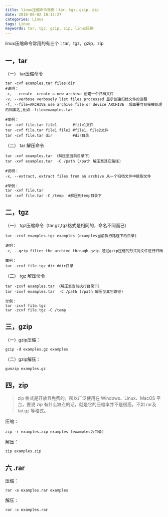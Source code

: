 ```yaml
---
title: linux压缩命令常用：tar，tgz，gzip，zip
date: 2018-06-02 18:14:27
categories: Linux
tags: Linux
keywords: tar, tgz, gzip, zip, linux压缩
---
```


linux压缩命令常用的有三个：tar，tgz，gzip，zip

<!-- more -->
一，tar
-----

（一） tar压缩命令

```
tar -cvf examples.tar files|dir
#说明：
-c, --create  create a new archive 创建一个归档文件
-v, --verbose verbosely list files processed 显示创建归档文件的进程
-f, --file=ARCHIVE use archive file or device ARCHIVE  后面要立刻接被处理的档案名,比如--file=examples.tar

#举例：
tar -cvf file.tar file1       #file1文件
tar -cvf file.tar file1 file2 #file1，file2文件
tar -cvf file.tar dir         #dir目录
```

（二） tar 解压命令

```
tar -xvf examples.tar （解压至当前目录下）
tar -xvf examples.tar  -C /path (/path 解压至其它路径)

#说明：
-x, --extract, extract files from an archive 从一个归档文件中提取文件

#举例：
tar -xvf file.tar
tar -xvf file.tar -C /temp  #解压到temp目录下
```
二，tgz
-----

（一） tgz压缩命令（tar.gz,tgz格式是相同的，命名不同而已）

```
tar -zcvf examples.tgz examples (examples当前执行路径下的目录)

说明：
-z, --gzip filter the archive through gzip 通过gzip压缩的形式对文件进行归档

举例：
tar -zcvf file.tgz dir #dir目录
```

（二） tgz 解压命令

```
tar -zxvf examples.tar （解压至当前执行目录下）
tar -zxvf examples.tar  -C /path (/path 解压至其它路径)

举例：
tar -zcvf file.tgz
tar -zcvf file.tgz -C /temp
```

三，gzip
-----

（一）gzip压缩：

```
gzip -d examples.gz examples
```

（二）gzip解压：

```
gunzip examples.gz
```

四，zip
------

> zip 格式是开放且免费的，所以广泛使用在 Windows、Linux、MacOS 平台，要说 zip
> 有什么缺点的话，就是它的压缩率并不是很高，不如 rar及 tar.gz 等格式。

压缩：

```
zip -r examples.zip examples (examples为目录)
```

解压：

```
zip examples.zip
```

六 .rar
------

压缩：

```
rar -a examples.rar examples
```

解压：

```
rar -x examples.rar
```